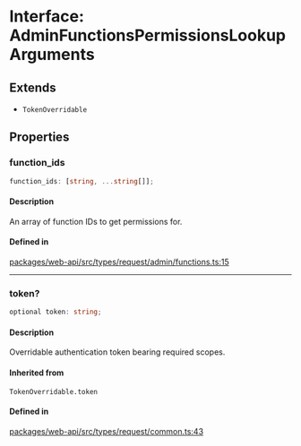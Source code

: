 # Interface: AdminFunctionsPermissionsLookupArguments

## Extends

- `TokenOverridable`

## Properties

### function\_ids

```ts
function_ids: [string, ...string[]];
```

#### Description

An array of function IDs to get permissions for.

#### Defined in

[packages/web-api/src/types/request/admin/functions.ts:15](https://github.com/slackapi/node-slack-sdk/blob/c15385ef93ccdde9702f52f7d1f445999203d794/packages/web-api/src/types/request/admin/functions.ts#L15)

***

### token?

```ts
optional token: string;
```

#### Description

Overridable authentication token bearing required scopes.

#### Inherited from

`TokenOverridable.token`

#### Defined in

[packages/web-api/src/types/request/common.ts:43](https://github.com/slackapi/node-slack-sdk/blob/c15385ef93ccdde9702f52f7d1f445999203d794/packages/web-api/src/types/request/common.ts#L43)
